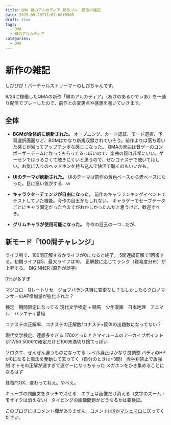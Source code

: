 ```yaml
---
title: QMA 緋のアルカディア 新作プレー配信の雑記
date: 2025-09-26T11:01:00+0900
draft: true
tags:
  - QMA
  - 緋のアルカディア
categories:
  - QMA
---
```

# 新作の雑記

しぴぴぴ！バーチャルストリーマーのしぴちゃんです。

9/24に稼働したQMAの新作「緋のアルカディア」（あけのあるかでぃあ）を一通り配信でプレーしたので、前作との変更点や感想を書いていきます。

## 全体

* **BGMが全体的に刷新された。**
	オープニング、カード認証、モード選択、予習選択画面など、BGMはかなり新規収録されていそう。前作よりは落ち着いた感じが減ってアップテンポな感じになった。
	QMAの楽曲は音ゲーのコンポーザーチームに作ってもらってるっぽいので、楽曲の質は非常にいい。ゲーセンではうるさくて聴きにくいと思うので、ぜひコナステで聴いてほしい。お気に入りのヘッドホンを持ち込んで快活で聴くのもいいかも。

* **UIのテーマが刷新された。**
	UIのテーマは前作の黄色ベースから赤ベースになった。目に悪い気がする…ｗ

* **キャラクターチェンジが自由になった。**
	前作のキャラランキングイベントでテストしていた機能。今作の目玉かもしれない。
	キャラゲーでセーブデータごとにキャラ固定だった今までがおかしかったんだと思うけど、歓迎すべき。
	
* **グリムキャラが使用可能になった。**
	今作の目玉の一つ…だが、
## 新モード「100問チャレンジ」

ライフ制で、100問正解するかライフが0になると終了。
5問連続正解で1回復する。初期ライフは5、最大ライフは10。
正解数に応じてランク（難易度分布）が上昇する。
BIGINNER (原作が誤字)

0％が多すぎ

マジコロ　Qレートリセ　ジョブバランス特に変更なし？もしかしたらクロノマンサーのAP増加量が強化された？


検定　期間限定になってる
現代文学検定 + 競馬　少年漫画　日本地理　アニマル　バラエティ番組


コナステの正解率、コナステの正解数/コナステ+筐体の出題数になってない？


現代文学検定、連想多すぎる
1700とったときマイルームのアーカイブポイントが17/50
5000で確定だけど100未満切り捨てっぽい


ソロクエ、ぜんぜん違うものになってる
レベル廃止はかなり良調整
バディのHPが0になると魔法を発動して去ってく（自分のときは+3問）
両手剣禁止で盾強制
オトモの正解が運すぎて運ゲーになっちゃった
メガホンをかき集めることになるはず

登竜門OX、変わってねえ。やべえ。

キューブの問題文をタッチで消せる　エフェは画像だけ消える（文字のズーム・モザイクは消えない）
タイピングの画像問題がどうなるかは要検証。

このブログにはコメント欄がありません。コメントは[X](https://x.com/CPPP_CPchan)か[マシュマロ](https://marshmallow-qa.com/qeesq0ftfry6tne)に送ってください。